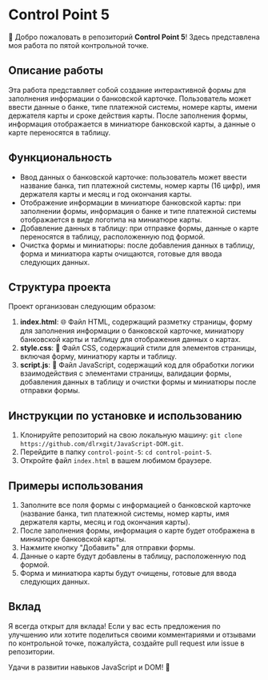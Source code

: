 # Control Point 5

👋 Добро пожаловать в репозиторий **Control Point 5**! Здесь представлена моя работа по пятой контрольной точке.

## Описание работы

Эта работа представляет собой создание интерактивной формы для заполнения информации о банковской карточке. Пользователь может ввести данные о банке, типе платежной системы, номере карты, имени держателя карты и сроке действия карты. После заполнения формы, информация отображается в миниатюре банковской карты, а данные о карте переносятся в таблицу.

## Функциональность

- Ввод данных о банковской карточке: пользователь может ввести название банка, тип платежной системы, номер карты (16 цифр), имя держателя карты и месяц и год окончания карты.
- Отображение информации в миниатюре банковской карты: при заполнении формы, информация о банке и типе платежной системы отображается в виде логотипа на миниатюре карты.
- Добавление данных в таблицу: при отправке формы, данные о карте переносятся в таблицу, расположенную под формой.
- Очистка формы и миниатюры: после добавления данных в таблицу, форма и миниатюра карты очищаются, готовые для ввода следующих данных.

## Структура проекта

Проект организован следующим образом:

1. **index.html**: 🌐 Файл HTML, содержащий разметку страницы, форму для заполнения информации о банковской карточке, миниатюру банковской карты и таблицу для отображения данных о картах.
2. **style.css**: 🎨 Файл CSS, содержащий стили для элементов страницы, включая форму, миниатюру карты и таблицу.
3. **script.js**: 🚀 Файл JavaScript, содержащий код для обработки логики взаимодействия с элементами страницы, валидации формы, добавления данных в таблицу и очистки формы и миниатюры после отправки формы.

## Инструкции по установке и использованию

1. Клонируйте репозиторий на свою локальную машину: `git clone https://github.com/dlrxgit/JavaScript-DOM.git`.
2. Перейдите в папку `control-point-5`: `cd control-point-5`.
3. Откройте файл `index.html` в вашем любимом браузере.

## Примеры использования

1. Заполните все поля формы с информацией о банковской карточке (название банка, тип платежной системы, номер карты, имя держателя карты, месяц и год окончания карты).
2. После заполнения формы, информация о карте будет отображена в миниатюре банковской карты.
3. Нажмите кнопку "Добавить" для отправки формы.
4. Данные о карте будут добавлены в таблицу, расположенную под формой.
5. Форма и миниатюра карты будут очищены, готовые для ввода следующих данных.

## Вклад

Я всегда открыт для вклада! Если у вас есть предложения по улучшению или хотите поделиться своими комментариями и отзывами по контрольной точке, пожалуйста, создайте pull request или issue в репозитории.

Удачи в развитии навыков JavaScript и DOM! 🚀
